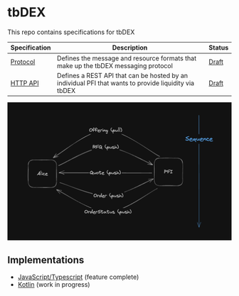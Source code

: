 # tbDEX

This repo contains specifications for tbDEX


| Specification                 | Description                                                                                          | Status                               |
| ----------------------------- | ---------------------------------------------------------------------------------------------------- | ------------------------------------ |
| [Protocol](./specs/protocol/) | Defines the message and resource formats that make up the tbDEX messaging protocol                   | [Draft](./protocol/README.md#status) |
| [HTTP API](./specs/http-api/) | Defines a REST API that can be hosted by an individual PFI that wants to provide liquidity via tbDEX | [Draft](./http-api/README.md#status) |

![digram](tbdex_message_sequence.png)

## Implementations 

* [JavaScript/Typescript](https://github.com/TBD54566975/tbdex-js) (feature complete)
* [Kotlin](https://github.com/TBD54566975/tbdex-kt) (work in progress)
